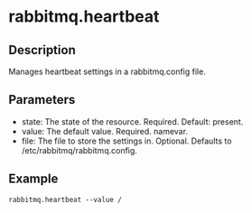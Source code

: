 # rabbitmq.heartbeat

## Description

Manages heartbeat settings in a rabbitmq.config file.

## Parameters

* state: The state of the resource. Required. Default: present.
* value: The default value. Required. namevar.
* file: The file to store the settings in. Optional. Defaults to /etc/rabbitmq/rabbitmq.config.

## Example

```shell
rabbitmq.heartbeat --value /
```

